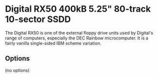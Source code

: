 <!-- This file is automatically generated. Do not edit. -->
# Digital RX50 400kB 5.25" 80-track 10-sector SSDD

The Digital RX50 is one of the external floppy drive units used by Digital's
range of computers, especially the DEC Rainbow microcomputer. It is a fairly
vanilla single-sided IBM scheme variation.

## Options

(no options)

